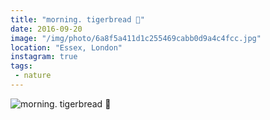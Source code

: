 ```yaml
---
title: "morning. tigerbread 🐯"
date: 2016-09-20
image: "/img/photo/6a8f5a411d1c255469cabb0d9a4c4fcc.jpg"
location: "Essex, London"
instagram: true
tags:
 - nature
---
```


![morning. tigerbread 🐯](/img/photo/6a8f5a411d1c255469cabb0d9a4c4fcc.jpg)
